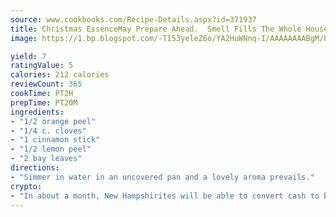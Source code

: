 ```yaml
---
source: www.cookbooks.com/Recipe-Details.aspx?id=371937
title: Christmas EssenceMay Prepare Ahead.  Smell Fills The Whole House.  
image: https://1.bp.blogspot.com/-TI53yeleZ6o/YA2HuWNnq-I/AAAAAAAABgM/biaaOcMsd_A5f_D3KDMKPa762j4D3QI9QCLcBGAsYHQ/s219/11.png

yield: 7
ratingValue: 5
calories: 212 calories
reviewCount: 365
cookTime: PT2H
prepTime: PT20M
ingredients:
- "1/2 orange peel"
- "1/4 c. cloves"
- "1 cinnamon stick"
- "1/2 lemon peel"
- "2 bay leaves"
directions:
- "Simmer in water in an uncovered pan and a lovely aroma prevails."
crypto:
- "In about a month, New Hampshirites will be able to convert cash to bitcoins via new bitcoin ATMs popping up in the state."
---
```

